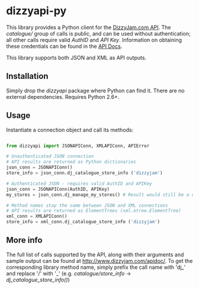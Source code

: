 dizzyapi-py
===========
This library provides a Python client for the [DizzyJam.com API](http://www.dizzyjam.com/apidoc/). The _catalogue/_ group of calls is public, and can be used without authentication; all other calls require valid _AuthID_ and _API Key_. Information on obtaining these credentials can be found in the [API Docs](http://www.dizzyjam.com/apidoc/).

This library supports both JSON and XML as API outputs.

## Installation
Simply drop the _dizzyapi_ package where Python can find it. There are no external dependencies. Requires Python 2.6+.

## Usage
Instantiate a connection object and call its methods:
```python

from dizzyapi import JSONAPIConn, XMLAPIConn, APIError

# Unauthenticated JSON connection
# API results are returned as Python dictionaries
json_conn = JSONAPIConn()
store_info = json_conn.dj_catalogue_store_info ('dizzyjam')

# Authenticated JSON - requires valid AuthID and APIKey
json_conn = JSONAPIConn(AuthID, APIKey)
my_stores = json_conn.dj_manage_my_stores() # Result would still be a dict

# Method names stay the same between JSON and XML connections
# API results are returned as ElementTrees (xml.etree.ElementTree)
xml_conn = XMLAPIConn()
store_info = xml_conn.dj_catalogue_store_info ('dizzyjam')
```
## More info
The full list of calls supported by the API, along with their arguments and 
sample output can be found at http://www.dizzyjam.com/apidoc/. To get the 
corresponding library method name, simply prefix the call name with 'dj_' and 
replace '/' with '_' (e.g. _catalogue/store_info_ -> _dj_catalogue_store_info()_)

